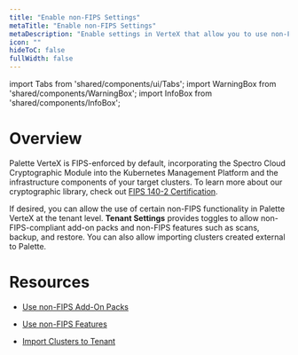 ```yaml
---
title: "Enable non-FIPS Settings"
metaTitle: "Enable non-FIPS Settings"
metaDescription: "Enable settings in VerteX that allow you to use non-FIPS resources and perform non-FIPS compliant actions."
icon: ""
hideToC: false
fullWidth: false
---
```


import Tabs from 'shared/components/ui/Tabs';
import WarningBox from 'shared/components/WarningBox';
import InfoBox from 'shared/components/InfoBox';


# Overview

Palette VerteX is FIPS-enforced by default, incorporating the Spectro Cloud Cryptographic Module into the Kubernetes Management Platform and the infrastructure components of your target clusters. To learn more about our cryptographic library, check out [FIPS 140-2 Certification](/compliance#fips140-2).

If desired, you can allow the use of certain non-FIPS functionality in Palette VerteX at the tenant level. **Tenant Settings** provides toggles to allow non-FIPS-compliant add-on packs and non-FIPS features such as scans, backup, and restore. You can also allow importing clusters created external to Palette.


# Resources

- [Use non-FIPS Add-On Packs](/vertex/enable-non-fips-settings/use-non-fips-addon-packs)


- [Use non-FIPS Features](/vertex/enable-non-fips-settings/use-non-fips-features)


- [Import Clusters to Tenant](/vertex/enable-non-fips-settings/allow-cluster-import)

